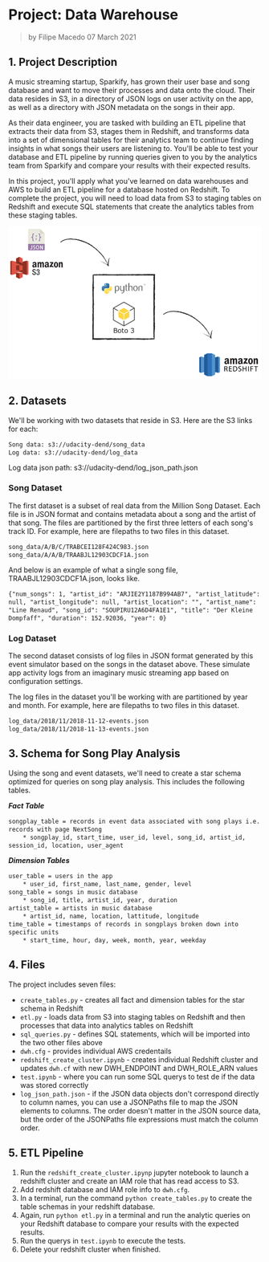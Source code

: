 # Project: Data Warehouse

> by Filipe Macedo 07 March 2021

## 1. Project Description

A music streaming startup, Sparkify, has grown their user base and song database and want to move their processes and data onto the cloud. Their data resides in S3, in a directory of JSON logs on user activity on the app, as well as a directory with JSON metadata on the songs in their app.

As their data engineer, you are tasked with building an ETL pipeline that extracts their data from S3, stages them in Redshift, and transforms data into a set of dimensional tables for their analytics team to continue finding insights in what songs their users are listening to. You'll be able to test your database and ETL pipeline by running queries given to you by the analytics team from Sparkify and compare your results with their expected results.

In this project, you'll apply what you've learned on data warehouses and AWS to build an ETL pipeline for a database hosted on Redshift. To complete the project, you will need to load data from S3 to staging tables on Redshift and execute SQL statements that create the analytics tables from these staging tables.

![](flow.png)

## 2. Datasets

We'll be working with two datasets that reside in S3. Here are the S3 links for each:

    Song data: s3://udacity-dend/song_data
    Log data: s3://udacity-dend/log_data

Log data json path: s3://udacity-dend/log_json_path.json

### Song Dataset

The first dataset is a subset of real data from the Million Song Dataset. Each file is in JSON format and contains metadata about a song and the artist of that song. The files are partitioned by the first three letters of each song's track ID. For example, here are filepaths to two files in this dataset.

    song_data/A/B/C/TRABCEI128F424C983.json
    song_data/A/A/B/TRAABJL12903CDCF1A.json

And below is an example of what a single song file, TRAABJL12903CDCF1A.json, looks like.

    {"num_songs": 1, "artist_id": "ARJIE2Y1187B994AB7", "artist_latitude": null, "artist_longitude": null, "artist_location": "", "artist_name": "Line Renaud", "song_id": "SOUPIRU12A6D4FA1E1", "title": "Der Kleine Dompfaff", "duration": 152.92036, "year": 0}

### Log Dataset

The second dataset consists of log files in JSON format generated by this event simulator based on the songs in the dataset above. These simulate app activity logs from an imaginary music streaming app based on configuration settings.

The log files in the dataset you'll be working with are partitioned by year and month. For example, here are filepaths to two files in this dataset.

    log_data/2018/11/2018-11-12-events.json
    log_data/2018/11/2018-11-13-events.json

## 3. Schema for Song Play Analysis

Using the song and event datasets, we'll need to create a star schema optimized for queries on song play analysis. This includes the following tables.

***Fact Table***

    songplay_table = records in event data associated with song plays i.e. records with page NextSong
        * songplay_id, start_time, user_id, level, song_id, artist_id, session_id, location, user_agent

***Dimension Tables***

    user_table = users in the app
        * user_id, first_name, last_name, gender, level
    song_table = songs in music database
        * song_id, title, artist_id, year, duration
    artist_table = artists in music database
        * artist_id, name, location, lattitude, longitude
    time_table = timestamps of records in songplays broken down into specific units
        * start_time, hour, day, week, month, year, weekday

## 4. Files

The project includes seven files:

- `create_tables.py` - creates all fact and dimension tables for the star schema in Redshift
- `etl.py` - loads data from S3 into staging tables on Redshift and then processes that data into analytics tables on Redshift
- `sql_queries.py` - defines SQL statements, which will be imported into the two other files above
- `dwh.cfg` - provides individual AWS credentails
- `redshift_create_cluster.ipynb` - creates individual Redshift cluster and updates `dwh.cf` with new DWH_ENDPOINT and DWH_ROLE_ARN values
- `test.ipynb` - where you can run some SQL querys to test de if the data was stored correctly
- `log_json_path.json` - if the JSON data objects don't correspond directly to column names, you can use a JSONPaths file to map the JSON elements to columns. The order doesn't matter in the JSON source data, but the order of the JSONPaths file expressions must match the column order. 
## 5. ETL Pipeline

1. Run the `redshift_create_cluster.ipynp` jupyter notebook to launch a redshift cluster and create an IAM role that has read access to S3.
2. Add redshift database and IAM role info to `dwh.cfg`. 
3. In a terminal, run the command `python create_tables.py` to create the table schemas in your redshift database.
4. Again, run `python etl.py` in a terminal and run the analytic queries on your Redshift database to compare your results with the expected results.
5. Run the querys in `test.ipynb` to execute the tests.
6. Delete your redshift cluster when finished.
